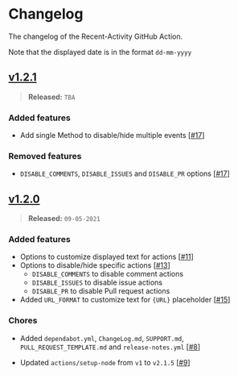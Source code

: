 # Changelog

The changelog of the Recent-Activity GitHub Action.

Note that the displayed date is in the format `dd-mm-yyyy`

## [v1.2.1]
> **Released:** `TBA`

### Added features
- Add single Method to disable/hide multiple events [[#17]]

### Removed features
- `DISABLE_COMMENTS`, `DISABLE_ISSUES` and `DISABLE_PR` options [[#17]]

  [v1.2.1]: https://github.com/Readme-Workflows/recent-activity/releases/tag/v1.2.1
  [#17]: https://github.com/Readme-Workflows/recent-activity/pull/17

## [v1.2.0]
> **Released:** `09-05-2021`

### Added features
- Options to customize displayed text for actions [[#11]]
- Options to disable/hide specific actions [[#13]]
  - `DISABLE_COMMENTS` to disable comment actions
  - `DISABLE_ISSUES` to disable issue actions
  - `DISABLE_PR` to disable Pull request actions
- Added `URL_FORMAT` to customize text for `{URL}` placeholder [[#15]]

### Chores
- Added `dependabot.yml`, `ChangeLog.md`, `SUPPORT.md`, `PULL_REQUEST_TEMPLATE.md` and `release-notes.yml` [[#8]]
- Updated `actions/setup-node` from `v1` to `v2.1.5` [[#9]]

  [v1.2.0]: https://github.com/Readme-Workflows/recent-activity/releases/tag/v1.2.0
  [#11]: https://github.com/Readme-Workflows/recent-activity/pull/11
  [#13]: https://github.com/Readme-Workflows/recent-activity/pull/13
  [#15]: https://github.com/Readme-Workflows/recent-activity/pull/15
  
  [#8]: https://github.com/Readme-Workflows/recent-activity/pull/8
  [#9]: https://github.com/Readme-Workflows/recent-activity/pull/9
